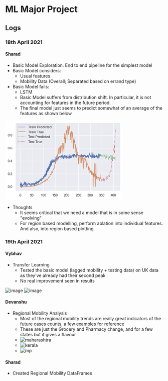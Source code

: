 # ML Major Project

## Logs

### 18th April 2021
#### Sharad
- Basic Model Exploration. End to end pipeline for the simplest model
- Basic Model considers:
  - Usual features
  - Mobility Data (Overall; Separated based on errand type)
- Basic Model fails:
  - LSTM
  - Basic Model suffers from distribution shift. In particular, it is not accounting for features in the future period. 
  - The final model just seems to predict somewhat of an average of the features as shown below

<img src="image.png"></img>


- Thoughts
  - It seems critical that we need a model that is in some sense "evolving"
  - For region based modelling, perform ablation into individual features. And also, into region based plotting 

### 19th April 2021
#### Vybhav
- Transfer Learning
  - Tested the basic model (lagged mobility + testing data) on UK data as they've already had their second peak
  - No real improvement seen in results

![image](https://user-images.githubusercontent.com/81354041/115293507-0a3dcd00-a175-11eb-81d7-0169363d28a3.png)
![image](https://user-images.githubusercontent.com/81354041/115293539-145fcb80-a175-11eb-8c33-a5726174732a.png)



#### Devanshu
- Regional Mobility Analysis
  -  Most of the regional mobility trends are really great indicators of the future cases counts, a few examples for reference
  -  These are just the Grocery and Pharmacy change, and for a few states but it gives a flavour
  - ![maharashtra](https://user-images.githubusercontent.com/56106207/115298679-64da2780-a17b-11eb-8582-7d0196fab3b4.png)
  - ![kerala](https://user-images.githubusercontent.com/56106207/115298692-699edb80-a17b-11eb-8b9a-2f728a4eb0d8.png)
  - ![mp](https://user-images.githubusercontent.com/56106207/115298718-70c5e980-a17b-11eb-9275-0f2560532c1b.png)


#### Sharad
- Created Regional Mobility DataFrames
